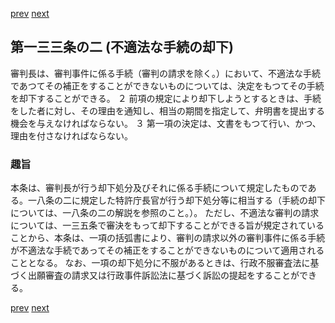 [prev](/specific\markdowns\特許法\193_Mp-Ch_6-At_133.md)
[next](/specific\markdowns\特許法\195_Mp-Ch_6-At_134.md)
## 第一三三条の二 (不適法な手続の却下)
審判長は、審判事件に係る手続（審判の請求を除く。）において、不適法な手続であつてその補正をすることができないものについては、決定をもつてその手続を却下することができる。
２ 前項の規定により却下しようとするときは、手続をした者に対し、その理由を通知し、相当の期間を指定して、弁明書を提出する機会を与えなければならない。
３ 第一項の決定は、文書をもつて行い、かつ、理由を付さなければならない。

### 趣旨
本条は、審判長が行う却下処分及びそれに係る手続について規定したものである。一八条の二に規定した特許庁長官が行う却下処分等に相当する（手続の却下については、一八条の二の解説を参照のこと。）。
ただし、不適法な審判の請求については、一三五条で審決をもって却下することができる旨が規定されていることから、本条は、一項の括弧書により、審判の請求以外の審判事件に係る手続が不適法な手続であってその補正をすることができないものについて適用されることとなる。
なお、一項の却下処分に不服があるときは、行政不服審査法に基づく出願審査の請求又は行政事件訴訟法に基づく訴訟の提起をすることができる。

[prev](/specific\markdowns\特許法\193_Mp-Ch_6-At_133.md)
[next](/specific\markdowns\特許法\195_Mp-Ch_6-At_134.md)